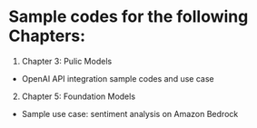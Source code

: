# Sample codes for the following Chapters:
1. Chapter 3: Pulic Models
- OpenAI API integration sample codes and use case
2. Chapter 5: Foundation Models
- Sample use case: sentiment analysis on Amazon Bedrock
